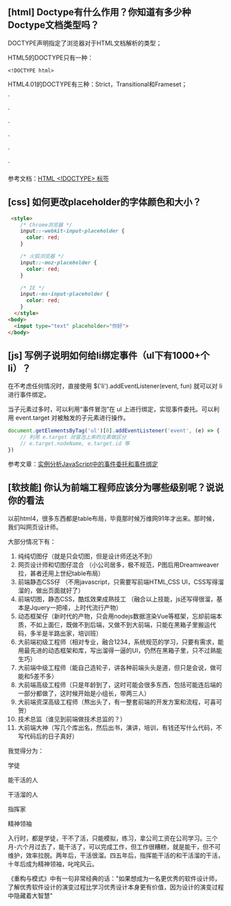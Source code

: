 ## [html] Doctype有什么作用？你知道有多少种Doctype文档类型吗？

DOCTYPE声明指定了浏览器对于HTML文档解析的类型；

HTML5的DOCTYPE只有一种：

`<!DOCTYPE html>`

HTML4.01的DOCTYPE有三种：Strict，Transitional和Frameset；

`
<!DOCTYPE HTML PUBLIC "-//W3C//DTD HTML 4.01//EN" "http://www.w3.org/TR/html4/strict.dtd">
`

`
<!DOCTYPE HTML PUBLIC "-//W3C//DTD HTML 4.01 Transitional//EN" "http://www.w3.org/TR/html4/loose.dtd">
`

`
<!DOCTYPE HTML PUBLIC "-//W3C//DTD HTML 4.01 Frameset//EN" "http://www.w3.org/TR/html4/frameset.dtd">
`

参考文档：[HTML <!DOCTYPE> 标签](http://www.w3school.com.cn/tags/tag_doctype.asp)

## [css] 如何更改placeholder的字体颜色和大小？

```html
 <style>
    /* Chrome浏览器 */
    input::-webkit-input-placeholder {
      color: red;
    }

    /* 火狐浏览器 */
    input::-moz-placeholder {
      color: red;
    }

    /* IE */
    input:-ms-input-placeholder {
      color: red;
    }
  </style>
<body>
  <input type="text" placeholder="你好">
</body>
```

## [js] 写例子说明如何给li绑定事件（ul下有1000+个li）？

在不考虑任何情况时，直接使用 $('li').addEventListener(event, fun) 就可以对 li 进行事件绑定。

当子元素过多时，可以利用“事件冒泡”在 ul 上进行绑定，实现事件委托。可以利用 event.target 对被触发的子元素进行操作。

```javascript
document.getElementsByTag('ul')[0].addEventListener('event', (e) => {
	// 利用 e.target 对冒泡上来的元素做区分
	// e.target.nodeName, e.target.id 等
})
```
参考文章：[实例分析JavaScript中的事件委托和事件绑定](https://www.diguage.com/archives/71.html)


## [软技能] 你认为前端工程师应该分为哪些级别呢？说说你的看法

以前html4，很多东西都是table布局，毕竟那时候万维网91年才出来。那时候，我们叫网页设计师。

大部分情况下有：

1. 纯纯切图仔（就是只会切图，但是设计师还达不到）
2. 网页设计师和切图仔混合 （小公司居多，极不规范，P图后用Dreamweaver拉，甚者还用上世纪table布局）
3. 前端静态CSS仔 （不用javascript，只需要写前端HTML,CSS UI，CSS写得溜溜的，做出页面就好了）
4. 前端切图，静态CSS，酷炫效果成熟技工 （融合以上技能，js还写得很溜，基本是Jquery一把嗦，上时代流行产物）
5. 动态框架仔（新时代的产物，只会用nodejs数据渲染Vue等框架，忘却前端本质，不如上面仨，既做不到后端，又做不到大前端，只能在黑箱子里搬运代码，多半是半路出家，培训班）
6. 大前端初级工程师（相对专业，融合1234，系统规范的学习，只要有需求，能用最先进的动态框架和库，写出溜得一逼的UI，仍然在黑箱子里，只不过熟能生巧）
7. 大前端中级工程师（能自己造轮子，讲各种前端头头是道，但只是会说，做可能和5差不多）
8. 大前端高级工程师（只是年龄到了，这时可能会很多东西，包括可能连后端的一部分都做了，这时候开始是小组长，带两三人）
9. 大前端资深高级工程师（熬出头了，有一整套前端的开发方案和流程，可喜可贺）
10. 技术总监（谁见到前端做技术总监的？）
11. 大前端大神（写几个库出名，然后出书，演讲，培训，有钱还写什么代码，不写代码后的日子真好）

我觉得分为：

学徒

能干活的人

干活溜的人

指挥家

精神领袖

入行时，都是学徒，干不了活，只能模拟，练习，拿公司工资在公司学习。三个月-六个月过去了，能干活了，可以完成工作，但工作很糟糕，就是能干，但不可维护，效率拉脱。两年后，干活很溜。四五年后，指挥能干活的和干活溜的干活，十年后成为精神领袖，叱咤风云。

《重构与模式》中有一句非常经典的话："如果想成为一名更优秀的软件设计师，了解优秀软件设计的演变过程比学习优秀设计本身更有价值，因为设计的演变过程中隐藏着大智慧"
